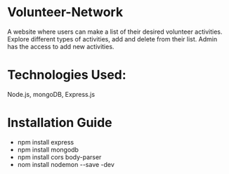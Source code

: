 # Volunteer-Network
A website where users can make a list of their desired volunteer activities. Explore different types of activities, add and delete from their list. Admin has the access to add new activities.
# Technologies Used:
Node.js, mongoDB, Express.js
# Installation Guide
- npm install express
- npm install mongodb
- npm install cors body-parser
- nom install nodemon --save -dev
